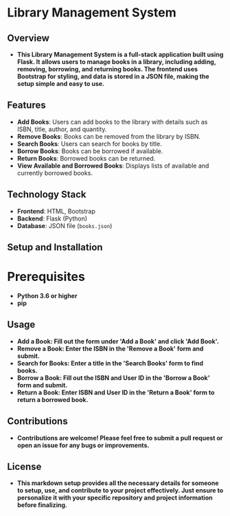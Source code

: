 # Library Management System

## Overview
- **This Library Management System is a full-stack application built using Flask. It allows users to manage books in a library, including adding, removing, borrowing, and returning books. The frontend uses Bootstrap for styling, and data is stored in a JSON file, making the setup simple and easy to use.**

## Features
- **Add Books**: Users can add books to the library with details such as ISBN, title, author, and quantity.
- **Remove Books**: Books can be removed from the library by ISBN.
- **Search Books**: Users can search for books by title.
- **Borrow Books**: Books can be borrowed if available.
- **Return Books**: Borrowed books can be returned.
- **View Available and Borrowed Books**: Displays lists of available and currently borrowed books.

## Technology Stack
- **Frontend**: HTML, Bootstrap
- **Backend**: Flask (Python)
- **Database**: JSON file (`books.json`)

## Setup and Installation
#  Prerequisites
- **Python 3.6 or higher** 
- **pip** 

## Usage
- **Add a Book: Fill out the form under 'Add a Book' and click 'Add Book'.**
- **Remove a Book: Enter the ISBN in the 'Remove a Book' form and submit.**
- **Search for Books: Enter a title in the 'Search Books' form to find books.**
- **Borrow a Book: Fill out the ISBN and User ID in the 'Borrow a Book' form and submit.**
- **Return a Book: Enter ISBN and User ID in the 'Return a Book' form to return a borrowed book.**

## Contributions
- **Contributions are welcome! Please feel free to submit a pull request or open an issue for any bugs or improvements.**

## License

- **This markdown setup provides all the necessary details for someone to setup, use, and contribute to your project effectively. Just ensure to personalize it with your specific repository and project information before finalizing.**

  

  